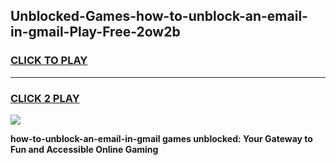 
## Unblocked-Games-how-to-unblock-an-email-in-gmail-Play-Free-2ow2b
<h3>
<a href="https://premium76.site?title=how-to-unblock-an-email-in-gmail&ref=10A">CLICK TO PLAY</a></h3>
<hr>

<h3>
<a href="https://premium76.site?title=how-to-unblock-an-email-in-gmail&ref=10A">CLICK 2 PLAY</a>
  
</h3>

<a href="https://premium76.site?title=how-to-unblock-an-email-in-gmail&ref=10A"><img src="https://clearcache.store/games.png"></a>


**how-to-unblock-an-email-in-gmail games unblocked: Your Gateway to Fun and Accessible Online Gaming**
